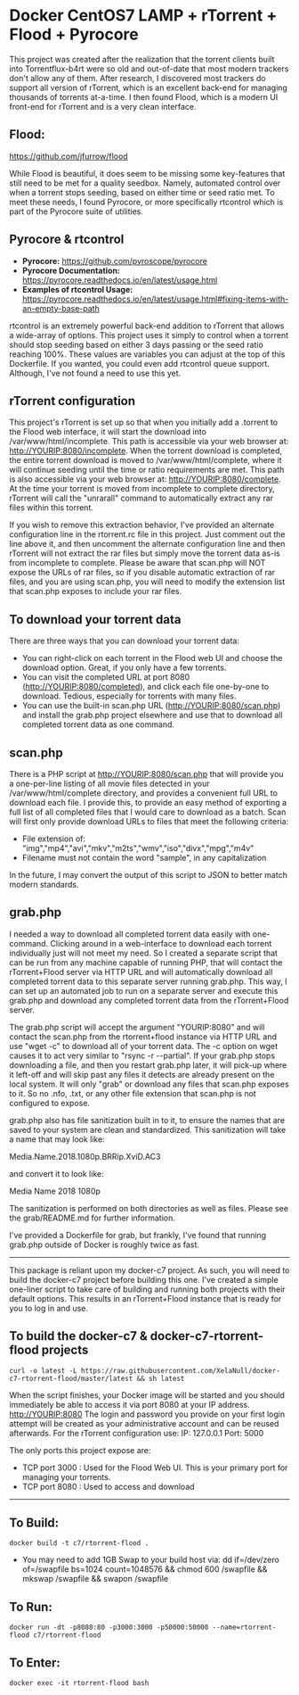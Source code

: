 # Docker CentOS7 LAMP + rTorrent + Flood + Pyrocore

This project was created after the realization that the torrent clients built into Torrentflux-b4rt were so old and out-of-date that most modern trackers don't allow any of them. After research, I discovered most trackers do support all version of rTorrent, which is an excellent back-end for managing thousands of torrents at-a-time. I then found Flood, which is a modern UI front-end for rTorrent and is a very clean interface.

## **Flood:**

<https://github.com/jfurrow/flood>

While Flood is beautiful, it does seem to be missing some key-features that still need to be met for a quality seedbox. Namely, automated control over when a torrent stops seeding, based on either time or seed ratio met. To meet these needs, I found Pyrocore, or more specifically rtcontrol which is part of the Pyrocore suite of utilities.

## **Pyrocore & rtcontrol**

- **Pyrocore:** <https://github.com/pyroscope/pyrocore>
- **Pyrocore Documentation:** <https://pyrocore.readthedocs.io/en/latest/usage.html>
- **Examples of rtcontrol Usage:** <https://pyrocore.readthedocs.io/en/latest/usage.html#fixing-items-with-an-empty-base-path>

rtcontrol is an extremely powerful back-end addition to rTorrent that allows a wide-array of options. This project uses it simply to control when a torrent should stop seeding based on either 3 days passing or the seed ratio reaching 100%. These values are variables you can adjust at the top of this Dockerfile. If you wanted, you could even add rtcontrol queue support. Although, I've not found a need to use this yet.

## **rTorrent configuration**

This project's rTorrent is set up so that when you initially add a .torrent to the Flood web interface, it will start the download into /var/www/html/incomplete. This path is accessible via your web browser at: <http://YOURIP:8080/incomplete>. When the torrent download is completed, the entire torrent download is moved to /var/www/html/complete, where it will continue seeding until the time or ratio requirements are met. This path is also accessible via your web browser at: <http://YOURIP:8080/complete>. At the time your torrent is moved from incomplete to complete directory, rTorrent will call the "unrarall" command to automatically extract any rar files within this torrent.

If you wish to remove this extraction behavior, I've provided an alternate configuration line in the rtorrent.rc file in this project. Just comment out the line above it, and then uncomment the alternate configuration line and then rTorrent will not extract the rar files but simply move the torrent data as-is from incomplete to complete. Please be aware that scan.php will NOT expose the URLs of rar files, so if you disable automatic extraction of rar files, and you are using scan.php, you will need to modify the extension list that scan.php exposes to include your rar files.

## To download your torrent data

There are three ways that you can download your torrent data:

- You can right-click on each torrent in the Flood web UI and choose the download option. Great, if you only have a few torrents.
- You can visit the completed URL at port 8080 (<http://YOURIP:8080/completed>), and click each file one-by-one to download. Tedious, especially for torrents with many files.
- You can use the built-in scan.php URL (<http://YOURIP:8080/scan.php>) and install the grab.php project elsewhere and use that to download all completed torrent data as one command.

## **scan.php**

There is a PHP script at <http://YOURIP:8080/scan.php> that will provide you a one-per-line listing of all movie files detected in your /var/www/html/complete directory, and provides a convenient full URL to download each file. I provide this, to provide an easy method of exporting a full list of all completed files that I would care to download as a batch. Scan will first only provide download URLs to files that meet the following criteria:

- File extension of: "img","mp4","avi","mkv","m2ts","wmv","iso","divx","mpg","m4v"
- Filename must not contain the word "sample", in any capitalization

In the future, I may convert the output of this script to JSON to better match modern standards.

## **grab.php**

I needed a way to download all completed torrent data easily with one-command. Clicking around in a web-interface to download each torrent individually just will not meet my need. So I created a separate script that can be run from any machine capable of running PHP, that will contact the rTorrent+Flood server via HTTP URL and will automatically download all completed torrent data to this separate server running grab.php. This way, I can set up an automated job to run on a separate server and execute this grab.php and download any completed torrent data from the rTorrent+Flood server.

The grab.php script will accept the argument "YOURIP:8080" and will contact the scan.php from the rtorrent+flood instance via HTTP URL and use "wget -c" to download all of your torrent data. The -c option on wget causes it to act very similar to "rsync -r --partial". If your grab.php stops downloading a file, and then you restart grab.php later, it will pick-up where it left-off and will skip past any files it detects are already present on the local system. It will only "grab" or download any files that scan.php exposes to it. So no .nfo, .txt, or any other file extension that scan.php is not configured to expose.

grab.php also has file sanitization built in to it, to ensure the names that are saved to your system are clean and standardized. This sanitization will take a name that may look like:

Media.Name.2018.1080p.BRRip.XviD.AC3

and convert it to look like:

Media Name 2018 1080p

The sanitization is performed on both directories as well as files. Please see the grab/README.md for further information.

I've provided a Dockerfile for grab, but frankly, I've found that running grab.php outside of Docker is roughly twice as fast.

--------------------------------------------------------------------------------

This package is reliant upon my docker-c7 project. As such, you will need to build the docker-c7 project before building this one. I've created a simple one-liner script to take care of building and running both projects with their default options. This results in an rTorrent+Flood instance that is ready for you to log in and use.

## To build the docker-c7 & docker-c7-rtorrent-flood projects

```
curl -o latest -L https://raw.githubusercontent.com/XelaNull/docker-c7-rtorrent-flood/master/latest && sh latest
```

When the script finishes, your Docker image will be started and you should immediately be able to access it via port 8080 at your IP address. <http://YOURIP:8080> The login and password you provide on your first login attempt will be created as your administrative account and can be reused afterwards. For the rTorrent configuration use: IP: 127.0.0.1 Port: 5000

The only ports this project expose are:

- TCP port 3000 : Used for the Flood Web UI. This is your primary port for managing your torrents.
- TCP port 8080 : Used to access and download

--------------------------------------------------------------------------------

## **To Build:**

```
docker build -t c7/rtorrent-flood .
```

- You may need to add 1GB Swap to your build host via: dd if=/dev/zero of=/swapfile bs=1024 count=1048576 && chmod 600 /swapfile && mkswap /swapfile && swapon /swapfile

## **To Run:**

```
docker run -dt -p8080:80 -p3000:3000 -p50000:50000 --name=rtorrent-flood c7/rtorrent-flood
```

## **To Enter:**

```
docker exec -it rtorrent-flood bash
```
